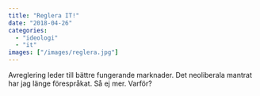 ```yaml
---
title: "Reglera IT!"
date: "2018-04-26"
categories: 
  - "ideologi"
  - "it"
images: ["/images/reglera.jpg"]
---
```


Avreglering leder till bättre fungerande marknader. Det neoliberala mantrat har jag länge förespråkat. Så ej mer. Varför?
